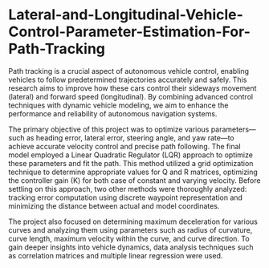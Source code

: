 # Lateral-and-Longitudinal-Vehicle-Control-Parameter-Estimation-For-Path-Tracking
Path tracking is a crucial aspect of autonomous vehicle control, enabling vehicles to follow
predetermined trajectories accurately and safely. This research aims to improve how
these cars control their sideways movement (lateral) and forward speed (longitudinal).
By combining advanced control techniques with dynamic vehicle modeling, we aim to
enhance the performance and reliability of autonomous navigation systems.

The primary objective of this project was to optimize various parameters—such as heading
error, lateral error, steering angle, and yaw rate—to achieve accurate velocity control and
precise path following. The final model employed a Linear Quadratic Regulator (LQR)
approach to optimize these parameters and fit the path. This method utilized a grid
optimization technique to determine appropriate values for Q and R matrices, optimizing
the controller gain (K) for both case of constant and varying velocity. Before settling on
this approach, two other methods were thoroughly analyzed: tracking error computation
using discrete waypoint representation and minimizing the distance between actual and
model coordinates.

The project also focused on determining maximum deceleration for various curves and
analyzing them using parameters such as radius of curvature, curve length, maximum
velocity within the curve, and curve direction. To gain deeper insights into vehicle
dynamics, data analysis techniques such as correlation matrices and multiple linear
regression were used.


